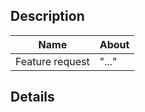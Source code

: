 ## Description

Name | About 
------ | ------   
Feature request | "..."

## Details

<!-- Give a detailed explanation of the changes you made -->

